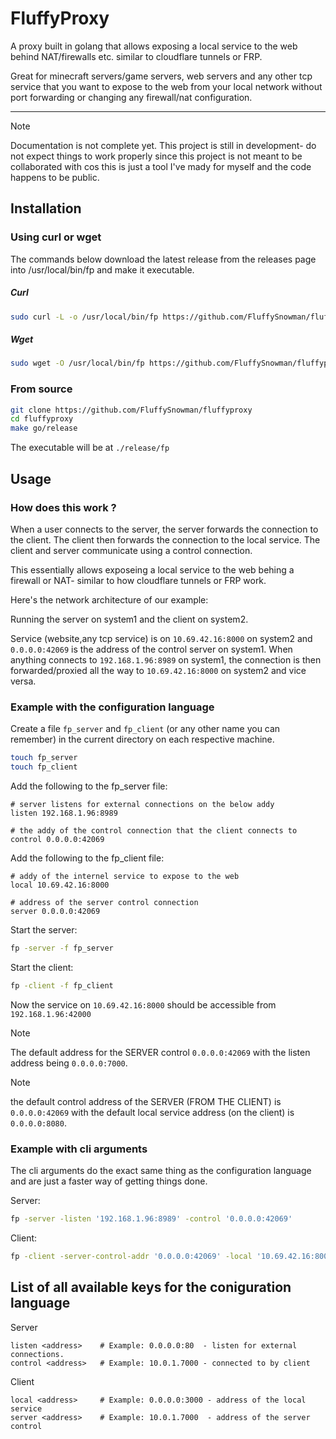 # FluffyProxy

A proxy built in golang that allows exposing a local service to the
web behind NAT/firewalls etc. similar to cloudflare tunnels or FRP.

Great for minecraft servers/game servers, web servers and any other
tcp service that you want to expose to the web from your local network
without port forwarding or changing any firewall/nat configuration.

<hr />

> [!NOTE]
> Documentation is not complete yet. This project is still in
> development- do not expect things to work properly since this
> project is not meant to be collaborated with cos this is just a tool
> I've mady for myself and the code happens to be public.

## Installation

### Using curl or wget

The commands below download the latest release from the releases page
into /usr/local/bin/fp and make it executable.

##### Curl

```sh
sudo curl -L -o /usr/local/bin/fp https://github.com/FluffySnowman/fluffyproxy/releases/download/v0.1.0/fp_linux_amd64 && sudo chmod +x /usr/local/bin/fp
```

##### Wget

```sh
sudo wget -O /usr/local/bin/fp https://github.com/FluffySnowman/fluffyproxy/releases/download/v0.1.0/fp_linux_amd64 && sudo chmod +x /usr/local/bin/fp
```

### From source

```sh
git clone https://github.com/FluffySnowman/fluffyproxy
cd fluffyproxy
make go/release
```

The executable will be at `./release/fp`

## Usage

### How does this work ?

When a user connects to the server, the server forwards the connection
to the client. The client then forwards the connection to the local
service. The client and server communicate using a control connection.

This essentially allows exposeing a local service to the web behing a
firewall or NAT- similar to how cloudflare tunnels or FRP work.

Here's the network architecture of our example:

Running the server on system1 and the client on system2.

Service (website,any tcp service) is on `10.69.42.16:8000` on system2
and `0.0.0.0:42069` is the address of the control server on system1.
When anything connects to `192.168.1.96:8989` on system1, the
connection is then forwarded/proxied all the way to `10.69.42.16:8000`
on system2 and vice versa.

### Example with the configuration language

Create a file `fp_server` and `fp_client` (or any other name you can
remember) in the current directory on each respective machine.

```sh
touch fp_server
touch fp_client
```

Add the following to the fp_server file:

```config
# server listens for external connections on the below addy
listen 192.168.1.96:8989

# the addy of the control connection that the client connects to
control 0.0.0.0:42069
```

Add the following to the fp_client file:

```config
# addy of the internel service to expose to the web
local 10.69.42.16:8000

# address of the server control connection
server 0.0.0.0:42069
```

Start the server:

```sh
fp -server -f fp_server
```

Start the client:

```sh
fp -client -f fp_client
```

Now the service on `10.69.42.16:8000` should be accessible from `192.168.1.96:42000`

> [!NOTE]
> The default address for the SERVER control `0.0.0.0:42069` with the
> listen address being `0.0.0.0:7000`.

> [!NOTE]
> the default control address of the SERVER (FROM THE CLIENT) is
> `0.0.0.0:42069` with the default local service address (on the
> client) is `0.0.0.0:8080`.

### Example with cli arguments

The cli arguments do the exact same thing as the configuration
language and are just a faster way of getting things done.

Server:

```sh
fp -server -listen '192.168.1.96:8989' -control '0.0.0.0:42069'
```

Client:

```sh
fp -client -server-control-addr '0.0.0.0:42069' -local '10.69.42.16:8000'
```

## List of all available keys for the coniguration language

Server

```config
listen <address>    # Example: 0.0.0.0:80  - listen for external connections.
control <address>   # Example: 10.0.1.7000 - connected to by client
```

Client

```config
local <address>     # Example: 0.0.0.0:3000 - address of the local service
server <address>    # Example: 10.0.1.7000  - address of the server control
```

<!-- ### Install script -->
<!-- This script will download the latest release from the releases page -->
<!-- into your current directory and then move it to `/usr/local/bin/fp`. -->

<!-- ### From the release page -->

<!-- Download the latest release from the [releases -->
<!-- page](github.com/FluffySnowman/fluffyproxy/releases/) and place it -->
<!-- anywhere in your `$PATH` or in a place you'll remember. -->



